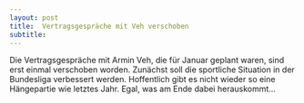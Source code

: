 ```yaml
---
layout: post
title:  Vertragsgespräche mit Veh verschoben
subtitle:  
---
```


Die Vertragsgespräche mit Armin Veh, die für Januar geplant waren, sind erst einmal verschoben worden. Zunächst soll die sportliche Situation in der Bundesliga verbessert werden. Hoffentlich gibt es nicht wieder so eine Hängepartie wie letztes Jahr. Egal, was am Ende dabei herauskommt...



